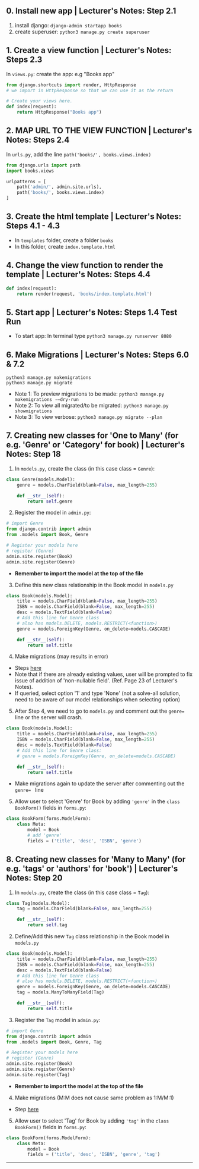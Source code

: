## 0. Install new app | Lecturer's Notes: Step 2.1
1. install django: `django-admin startapp books`
2. create superuser:  `python3 manage.py create superuser`

## 1. Create a view function | Lecturer's Notes: Steps 2.3

In `views.py`: create the app: e.g "Books app"
```python
from django.shortcuts import render, HttpResponse
# we import in HttpResponse so that we can use it as the return

# Create your views here.
def index(request):
    return HttpResponse("Books app")
```

## 2. MAP URL TO THE VIEW FUNCTION | Lecturer's Notes: Steps 2.4
In `urls.py`, add the line `path('books/', books.views.index)`
```python
from django.urls import path
import books.views

urlpatterns = [
    path('admin/', admin.site.urls),
    path('books/', books.views.index)
]
```

## 3. Create the html template | Lecturer's Notes: Steps 4.1 - 4.3
- In `templates` folder, create a folder `books`
- In this folder, create `index.template.html`

## 4. Change the view function to render the template | Lecturer's Notes: Steps 4.4
```python
def index(request):
    return render(request, 'books/index.template.html')
```

## 5. Start app | Lecturer's Notes: Steps 1.4 Test Run
- To start app: In terminal type `python3 manage.py runserver 8080`

## 6. Make Migrations | Lecturer's Notes: Steps 6.0 & 7.2
```
python3 manage.py makemigrations
python3 manage.py migrate
```
- Note 1: To preview migrations to be made: `python3 manage.py makemigrations -–dry-run`
- Note 2: To view all migrated/to be migrated: `python3 manage.py showmigrations`
- Note 3: To view verbose: `python3 manage.py migrate --plan`

## 7. Creating new classes for 'One to Many' (for e.g. 'Genre' or 'Category' for book) | Lecturer's Notes: Step 18

1. In `models.py`, create the class (in this case class = `Genre`):
```python
class Genre(models.Model):
    genre = models.CharField(blank=False, max_length=255)

    def __str__(self):
        return self.genre
```

2. Register the model in `admin.py`:
```python
# import Genre
from django.contrib import admin
from .models import Book, Genre

# Register your models here
# register (Genre)
admin.site.register(Book)
admin.site.register(Genre)
```
- **Remember to import the model at the top of the file**

3. Define this new class relationship in the Book model in `models.py`
```python
class Book(models.Model):
    title = models.CharField(blank=False, max_length=255)
    ISBN = models.CharField(blank=False, max_length=255)
    desc = models.TextField(blank=False)
    # Add this line for Genre class
    # also has models.DELETE, models.RESTRICT(<function>)
    genre = models.ForeignKey(Genre, on_delete=models.CASCADE)

    def __str__(self):
        return self.title
```

4. Make migrations (may results in error)
- Steps [here](#6-make-migrations--lecturers-notes-steps-60--72)
- Note that if there are already existing values, user will be prompted to fix issue
of addition of 'non-nullable field'. (Ref. Page 23 of Lecturer's Notes). 
- If queried, select option '1' and type 'None' (not a solve-all solution, 
need to be aware of our model relationships when selecting option)

5. After Step 4, we need to go to `models.py` and comment out the `genre= ` line or the server will crash.
```python
class Book(models.Model):
    title = models.CharField(blank=False, max_length=255)
    ISBN = models.CharField(blank=False, max_length=255)
    desc = models.TextField(blank=False)
    # Add this line for Genre class:
    # genre = models.ForeignKey(Genre, on_delete=models.CASCADE)

    def __str__(self):
        return self.title
```
   - Make migrations again to update the server after commenting out the `genre= ` line

5. Allow user to select 'Genre' for Book by adding `'genre'` in the 
`class BookForm()` fields in `forms.py`:
```python
class BookForm(forms.ModelForm):
    class Meta:
        model = Book
        # add 'genre'
        fields = ('title', 'desc', 'ISBN', 'genre')
```

## 8. Creating new classes for 'Many to Many' (for e.g. 'tags' or 'authors' for 'book') | Lecturer's Notes: Step 20

1. In `models.py`, create the class (in this case class = `Tag`):
```python
class Tag(models.Model):
    tag = models.CharField(blank=False, max_length=255)

    def __str__(self):
        return self.tag
```

2. Define/Add this new `Tag` class relationship in the Book model in `models.py`
```python
class Book(models.Model):
    title = models.CharField(blank=False, max_length=255)
    ISBN = models.CharField(blank=False, max_length=255)
    desc = models.TextField(blank=False)
    # Add this line for Genre class
    # also has models.DELETE, models.RESTRICT(<function>)
    genre = models.ForeignKey(Genre, on_delete=models.CASCADE)
    tag = models.ManyToManyField(Tag)

    def __str__(self):
        return self.title
```

3. Register the `Tag` model in `admin.py`:
```python
# import Genre
from django.contrib import admin
from .models import Book, Genre, Tag

# Register your models here
# register (Genre)
admin.site.register(Book)
admin.site.register(Genre)
admin.site.register(Tag)
```
- **Remember to import the model at the top of the file**

4. Make migrations (M:M does not cause same problem as 1:M/M:1)
- Step [here](#6-make-migrations--lecturers-notes-steps-60--72)

5. Allow user to select 'Tag' for Book by adding `'tag'` in the 
`class BookForm()` fields in `forms.py`:
```python
class BookForm(forms.ModelForm):
    class Meta:
        model = Book
        fields = ('title', 'desc', 'ISBN', 'genre', 'tag')
```
---
